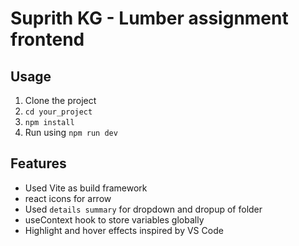 # Suprith KG - Lumber assignment frontend

## Usage

1. Clone the project
2. `cd your_project`
3. `npm install`
4. Run using `npm run dev`

## Features
- Used Vite as build framework
- react icons for arrow
- Used `details summary` for dropdown and dropup of folder
- useContext hook to store variables globally
- Highlight and hover effects inspired by VS Code
